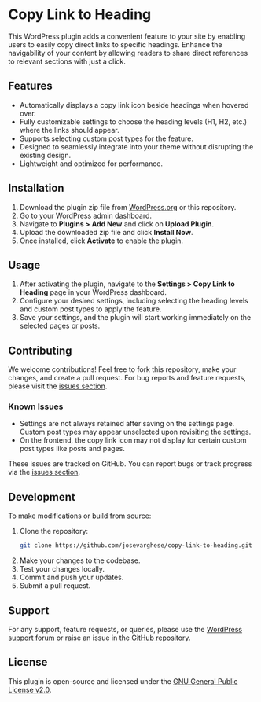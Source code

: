 # Copy Link to Heading

This WordPress plugin adds a convenient feature to your site by enabling users to easily copy direct links to specific headings. Enhance the navigability of your content by allowing readers to share direct references to relevant sections with just a click.

## Features

- Automatically displays a copy link icon beside headings when hovered over.
- Fully customizable settings to choose the heading levels (H1, H2, etc.) where the links should appear.
- Supports selecting custom post types for the feature.
- Designed to seamlessly integrate into your theme without disrupting the existing design.
- Lightweight and optimized for performance.

## Installation

1. Download the plugin zip file from [WordPress.org](https://wordpress.org/plugins/copy-link-to-heading/) or this repository.
2. Go to your WordPress admin dashboard.
3. Navigate to **Plugins > Add New** and click on **Upload Plugin**.
4. Upload the downloaded zip file and click **Install Now**.
5. Once installed, click **Activate** to enable the plugin.

## Usage

1. After activating the plugin, navigate to the **Settings > Copy Link to Heading** page in your WordPress dashboard.
2. Configure your desired settings, including selecting the heading levels and custom post types to apply the feature.
3. Save your settings, and the plugin will start working immediately on the selected pages or posts.

## Contributing

We welcome contributions! Feel free to fork this repository, make your changes, and create a pull request. For bug reports and feature requests, please visit the [issues section](https://github.com/josevarghese/copy-link-to-heading/issues).

### Known Issues

- Settings are not always retained after saving on the settings page. Custom post types may appear unselected upon revisiting the settings.
- On the frontend, the copy link icon may not display for certain custom post types like posts and pages.

These issues are tracked on GitHub. You can report bugs or track progress via the [issues section](https://github.com/josevarghese/copy-link-to-heading/issues).

## Development

To make modifications or build from source:

1. Clone the repository:
   ```bash
   git clone https://github.com/josevarghese/copy-link-to-heading.git
   ```
2. Make your changes to the codebase.
3. Test your changes locally.
4. Commit and push your updates.
5. Submit a pull request.

## Support

For any support, feature requests, or queries, please use the [WordPress support forum](https://wordpress.org/support/plugin/copy-link-to-heading/) or raise an issue in the [GitHub repository](https://github.com/josevarghese/copy-link-to-heading/issues).

## License

This plugin is open-source and licensed under the [GNU General Public License v2.0](https://www.gnu.org/licenses/gpl-2.0.html).
